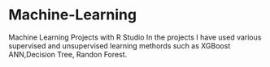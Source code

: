 # Machine-Learning
Machine Learning Projects with R Studio
In the projects I have used various supervised and unsupervised learning methords such as XGBoost
ANN,Decision Tree, Randon Forest.
